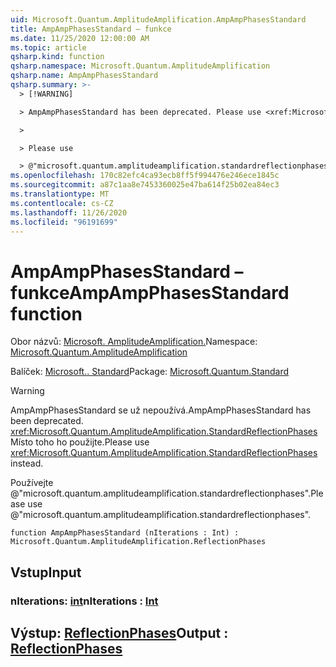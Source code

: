 ```yaml
---
uid: Microsoft.Quantum.AmplitudeAmplification.AmpAmpPhasesStandard
title: AmpAmpPhasesStandard – funkce
ms.date: 11/25/2020 12:00:00 AM
ms.topic: article
qsharp.kind: function
qsharp.namespace: Microsoft.Quantum.AmplitudeAmplification
qsharp.name: AmpAmpPhasesStandard
qsharp.summary: >-
  > [!WARNING]

  > AmpAmpPhasesStandard has been deprecated. Please use <xref:Microsoft.Quantum.AmplitudeAmplification.StandardReflectionPhases> instead.

  >

  > Please use

  > @"microsoft.quantum.amplitudeamplification.standardreflectionphases".
ms.openlocfilehash: 170c82efc4ca93ecb8ff5f994476e246ece1845c
ms.sourcegitcommit: a87c1aa8e7453360025e47ba614f25b02ea84ec3
ms.translationtype: MT
ms.contentlocale: cs-CZ
ms.lasthandoff: 11/26/2020
ms.locfileid: "96191699"
---
```

# <a name="ampampphasesstandard-function"></a><span data-ttu-id="d695e-102">AmpAmpPhasesStandard – funkce</span><span class="sxs-lookup"><span data-stu-id="d695e-102">AmpAmpPhasesStandard function</span></span>

<span data-ttu-id="d695e-103">Obor názvů: [Microsoft. AmplitudeAmplification.](xref:Microsoft.Quantum.AmplitudeAmplification)</span><span class="sxs-lookup"><span data-stu-id="d695e-103">Namespace: [Microsoft.Quantum.AmplitudeAmplification](xref:Microsoft.Quantum.AmplitudeAmplification)</span></span>

<span data-ttu-id="d695e-104">Balíček: [Microsoft.. Standard](https://nuget.org/packages/Microsoft.Quantum.Standard)</span><span class="sxs-lookup"><span data-stu-id="d695e-104">Package: [Microsoft.Quantum.Standard](https://nuget.org/packages/Microsoft.Quantum.Standard)</span></span>


> [!WARNING]
> <span data-ttu-id="d695e-105">AmpAmpPhasesStandard se už nepoužívá.</span><span class="sxs-lookup"><span data-stu-id="d695e-105">AmpAmpPhasesStandard has been deprecated.</span></span> <span data-ttu-id="d695e-106"><xref:Microsoft.Quantum.AmplitudeAmplification.StandardReflectionPhases>Místo toho ho použijte.</span><span class="sxs-lookup"><span data-stu-id="d695e-106">Please use <xref:Microsoft.Quantum.AmplitudeAmplification.StandardReflectionPhases> instead.</span></span>
>
> <span data-ttu-id="d695e-107">Používejte @"microsoft.quantum.amplitudeamplification.standardreflectionphases".</span><span class="sxs-lookup"><span data-stu-id="d695e-107">Please use @"microsoft.quantum.amplitudeamplification.standardreflectionphases".</span></span>



```qsharp
function AmpAmpPhasesStandard (nIterations : Int) : Microsoft.Quantum.AmplitudeAmplification.ReflectionPhases
```


## <a name="input"></a><span data-ttu-id="d695e-108">Vstup</span><span class="sxs-lookup"><span data-stu-id="d695e-108">Input</span></span>

### <a name="niterations--int"></a><span data-ttu-id="d695e-109">nIterations: [int](xref:microsoft.quantum.lang-ref.int)</span><span class="sxs-lookup"><span data-stu-id="d695e-109">nIterations : [Int](xref:microsoft.quantum.lang-ref.int)</span></span>





## <a name="output--reflectionphases"></a><span data-ttu-id="d695e-110">Výstup: [ReflectionPhases](xref:Microsoft.Quantum.AmplitudeAmplification.ReflectionPhases)</span><span class="sxs-lookup"><span data-stu-id="d695e-110">Output : [ReflectionPhases](xref:Microsoft.Quantum.AmplitudeAmplification.ReflectionPhases)</span></span>

